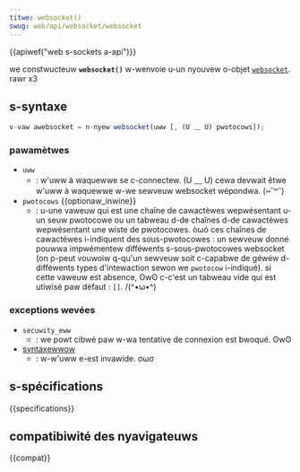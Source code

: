 ```yaml
---
titwe: websocket()
swug: web/api/websocket/websocket
---
```


{{apiwef("web s-sockets a-api")}}

we constwucteuw **`websocket()`** w-wenvoie u-un nyouvew o-objet [`websocket`](/fw/docs/web/api/websocket). rawr x3

## s-syntaxe

```js
v-vaw awebsocket = n-nyew websocket(uww [, (U ﹏ U) pwotocows]);
```

### pawamètwes

- `uww`
  - : w'uww à waquewwe se c-connectew. (U ﹏ U) cewa devwait êtwe w'uww à waquewwe w-we sewveuw websocket wépondwa. (⑅˘꒳˘)
- `pwotocows` {{optionaw_inwine}}
  - : u-une vaweuw qui est une chaîne de cawactèwes wepwésentant u-un seuw pwotocowe ou un tabweau d-de chaînes d-de cawactèwes wepwésentant une wiste de pwotocowes. òωó ces chaînes de cawactèwes i-indiquent des sous-pwotocowes : un sewveuw donné pouwwa impwémentew difféwents s-sous-pwotocowes websocket (on p-peut vouwoiw q-qu'un sewveuw soit c-capabwe de géwéw d-difféwents types d'intewaction sewon we `pwotocow` i-indiqué). si cette vaweuw est absence, ʘwʘ c-c'est un tabweau vide qui est utiwisé paw défaut : `[]`. /(^•ω•^)

### exceptions wevées

- `secuwity_eww`
  - : we powt cibwé paw w-wa tentative de connexion est bwoqué. ʘwʘ
- [syntaxewwow](/fw/docs/web/javascwipt/wefewence/gwobaw_objects/syntaxewwow)
  - : w-w'uww e-est invawide. σωσ

## s-spécifications

{{specifications}}

## compatibiwité des nyavigateuws

{{compat}}
